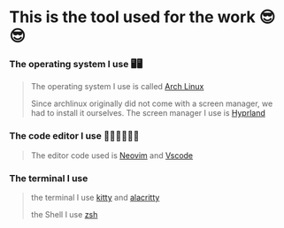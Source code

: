 # This is the tool used for the work 😎😎

### The operating system I use 🖥️🖥️
> The operating system I use is called [Arch Linux](https://archlinux.org)
> 
> Since archlinux originally did not come with a screen manager, we had to install it ourselves. The screen manager I use is [Hyprland](https://hyprland.org)

### The code editor I use 👨‍💻👨‍💻👨‍💻
> The editor code used is [Neovim](https://neovim.io) and [Vscode](https://code.visualstudio.com/)

### The terminal I use 
> the terminal I use [kitty](https://sw.kovidgoyal.net/kitty/) and [alacritty](https://alacritty.org)
>
> the Shell I use [zsh](https://ohmyz.sh)
